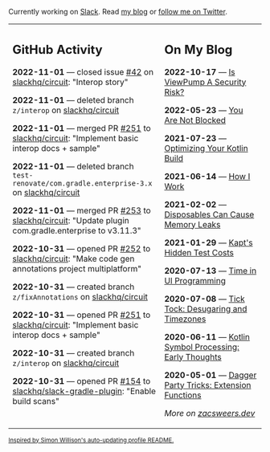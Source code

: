 Currently working on [Slack](https://slack.com/). Read [my blog](https://zacsweers.dev/) or [follow me on Twitter](https://twitter.com/ZacSweers).

<table><tr><td valign="top" width="60%">

## GitHub Activity
<!-- githubActivity starts -->
**2022-11-01** — closed issue [#42](https://github.com/slackhq/circuit/issues/42) on [slackhq/circuit](https://github.com/slackhq/circuit): "Interop story"

**2022-11-01** — deleted branch `z/interop` on [slackhq/circuit](https://github.com/slackhq/circuit)

**2022-11-01** — merged PR [#251](https://github.com/slackhq/circuit/pull/251) to [slackhq/circuit](https://github.com/slackhq/circuit): "Implement basic interop docs + sample"

**2022-11-01** — deleted branch `test-renovate/com.gradle.enterprise-3.x` on [slackhq/circuit](https://github.com/slackhq/circuit)

**2022-11-01** — merged PR [#253](https://github.com/slackhq/circuit/pull/253) to [slackhq/circuit](https://github.com/slackhq/circuit): "Update plugin com.gradle.enterprise to v3.11.3"

**2022-10-31** — opened PR [#252](https://github.com/slackhq/circuit/pull/252) to [slackhq/circuit](https://github.com/slackhq/circuit): "Make code gen annotations project multiplatform"

**2022-10-31** — created branch `z/fixAnnotations` on [slackhq/circuit](https://github.com/slackhq/circuit)

**2022-10-31** — opened PR [#251](https://github.com/slackhq/circuit/pull/251) to [slackhq/circuit](https://github.com/slackhq/circuit): "Implement basic interop docs + sample"

**2022-10-31** — created branch `z/interop` on [slackhq/circuit](https://github.com/slackhq/circuit)

**2022-10-31** — opened PR [#154](https://github.com/slackhq/slack-gradle-plugin/pull/154) to [slackhq/slack-gradle-plugin](https://github.com/slackhq/slack-gradle-plugin): "Enable build scans"
<!-- githubActivity ends -->
</td><td valign="top" width="40%">

## On My Blog
<!-- blog starts -->
**2022-10-17** — [Is ViewPump A Security Risk?](https://www.zacsweers.dev/is-viewpump-a-security-risk/)

**2022-05-23** — [You Are Not Blocked](https://www.zacsweers.dev/you-are-not-blocked/)

**2021-07-23** — [Optimizing Your Kotlin Build](https://www.zacsweers.dev/optimizing-your-kotlin-build/)

**2021-06-14** — [How I Work](https://www.zacsweers.dev/how-i-work/)

**2021-02-02** — [Disposables Can Cause Memory Leaks](https://www.zacsweers.dev/disposables-can-cause-memory-leaks/)

**2021-01-29** — [Kapt's Hidden Test Costs](https://www.zacsweers.dev/kapts-hidden-test-costs/)

**2020-07-13** — [Time in UI Programming](https://www.zacsweers.dev/time-in-ui/)

**2020-07-08** — [Tick Tock: Desugaring and Timezones](https://www.zacsweers.dev/ticktock-desugaring-timezones/)

**2020-06-11** — [Kotlin Symbol Processing: Early Thoughts](https://www.zacsweers.dev/kotlin-symbol-processor-early-thoughts/)

**2020-05-01** — [Dagger Party Tricks: Extension Functions](https://www.zacsweers.dev/dagger-party-tricks-extension-functions/)
<!-- blog ends -->
_More on [zacsweers.dev](https://zacsweers.dev/)_
</td></tr></table>

<sub><a href="https://simonwillison.net/2020/Jul/10/self-updating-profile-readme/">Inspired by Simon Willison's auto-updating profile README.</a></sub>